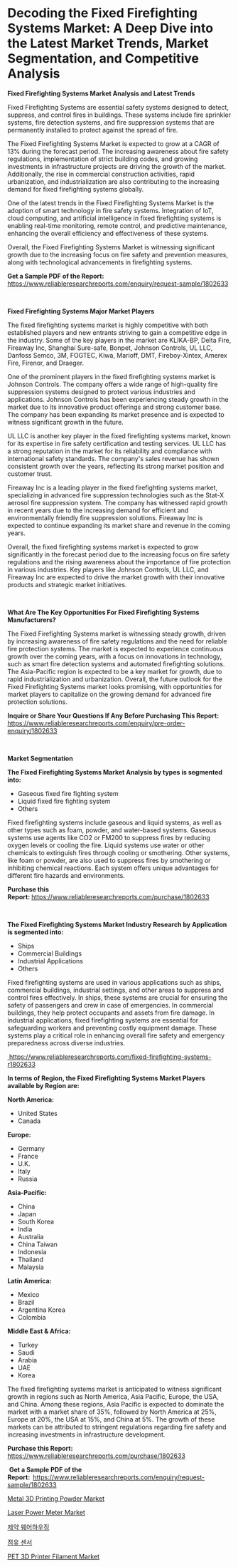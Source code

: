 <p><h1>Decoding the Fixed Firefighting Systems Market: A Deep Dive into the Latest Market Trends, Market Segmentation, and Competitive Analysis</h1></p><p><strong>Fixed Firefighting Systems Market Analysis and Latest Trends</strong></p>
<p><p>Fixed Firefighting Systems are essential safety systems designed to detect, suppress, and control fires in buildings. These systems include fire sprinkler systems, fire detection systems, and fire suppression systems that are permanently installed to protect against the spread of fire.</p><p>The Fixed Firefighting Systems Market is expected to grow at a CAGR of 13% during the forecast period. The increasing awareness about fire safety regulations, implementation of strict building codes, and growing investments in infrastructure projects are driving the growth of the market. Additionally, the rise in commercial construction activities, rapid urbanization, and industrialization are also contributing to the increasing demand for fixed firefighting systems globally.</p><p>One of the latest trends in the Fixed Firefighting Systems Market is the adoption of smart technology in fire safety systems. Integration of IoT, cloud computing, and artificial intelligence in fixed firefighting systems is enabling real-time monitoring, remote control, and predictive maintenance, enhancing the overall efficiency and effectiveness of these systems.</p><p>Overall, the Fixed Firefighting Systems Market is witnessing significant growth due to the increasing focus on fire safety and prevention measures, along with technological advancements in firefighting systems.</p></p>
<p><strong>Get a Sample PDF of the Report:&nbsp;</strong> <a href="https://www.reliableresearchreports.com/enquiry/request-sample/1802633">https://www.reliableresearchreports.com/enquiry/request-sample/1802633</a></p>
<p>&nbsp;</p>
<p><strong>Fixed Firefighting Systems Major Market Players</strong></p>
<p><p>The fixed firefighting systems market is highly competitive with both established players and new entrants striving to gain a competitive edge in the industry. Some of the key players in the market are KLIKA-BP, Delta Fire, Fireaway Inc, Shanghai Sure-safe, Bonpet, Johnson Controls, UL LLC, Danfoss Semco, 3M, FOGTEC, Kiwa, Marioff, DMT, Fireboy-Xintex, Amerex Fire, Firenor, and Draeger.</p><p>One of the prominent players in the fixed firefighting systems market is Johnson Controls. The company offers a wide range of high-quality fire suppression systems designed to protect various industries and applications. Johnson Controls has been experiencing steady growth in the market due to its innovative product offerings and strong customer base. The company has been expanding its market presence and is expected to witness significant growth in the future.</p><p>UL LLC is another key player in the fixed firefighting systems market, known for its expertise in fire safety certification and testing services. UL LLC has a strong reputation in the market for its reliability and compliance with international safety standards. The company's sales revenue has shown consistent growth over the years, reflecting its strong market position and customer trust.</p><p>Fireaway Inc is a leading player in the fixed firefighting systems market, specializing in advanced fire suppression technologies such as the Stat-X aerosol fire suppression system. The company has witnessed rapid growth in recent years due to the increasing demand for efficient and environmentally friendly fire suppression solutions. Fireaway Inc is expected to continue expanding its market share and revenue in the coming years.</p><p>Overall, the fixed firefighting systems market is expected to grow significantly in the forecast period due to the increasing focus on fire safety regulations and the rising awareness about the importance of fire protection in various industries. Key players like Johnson Controls, UL LLC, and Fireaway Inc are expected to drive the market growth with their innovative products and strategic market initiatives.</p></p>
<p>&nbsp;</p>
<p><strong>What Are The Key Opportunities For Fixed Firefighting Systems Manufacturers?</strong></p>
<p><p>The Fixed Firefighting Systems market is witnessing steady growth, driven by increasing awareness of fire safety regulations and the need for reliable fire protection systems. The market is expected to experience continuous growth over the coming years, with a focus on innovations in technology, such as smart fire detection systems and automated firefighting solutions. The Asia-Pacific region is expected to be a key market for growth, due to rapid industrialization and urbanization. Overall, the future outlook for the Fixed Firefighting Systems market looks promising, with opportunities for market players to capitalize on the growing demand for advanced fire protection solutions.</p></p>
<p><strong>Inquire or Share Your Questions If Any Before Purchasing This Report:</strong> <a href="https://www.reliableresearchreports.com/enquiry/pre-order-enquiry/1802633">https://www.reliableresearchreports.com/enquiry/pre-order-enquiry/1802633</a></p>
<p>&nbsp;</p>
<p><strong>Market Segmentation</strong></p>
<p><strong>The Fixed Firefighting Systems Market Analysis by types is segmented into:</strong></p>
<p><ul><li>Gaseous fixed fire fighting system</li><li>Liquid fixed fire fighting system</li><li>Others</li></ul></p>
<p><p>Fixed firefighting systems include gaseous and liquid systems, as well as other types such as foam, powder, and water-based systems. Gaseous systems use agents like CO2 or FM200 to suppress fires by reducing oxygen levels or cooling the fire. Liquid systems use water or other chemicals to extinguish fires through cooling or smothering. Other systems, like foam or powder, are also used to suppress fires by smothering or inhibiting chemical reactions. Each system offers unique advantages for different fire hazards and environments.</p></p>
<p><strong>Purchase this Report:&nbsp;</strong><a href="https://www.reliableresearchreports.com/purchase/1802633">https://www.reliableresearchreports.com/purchase/1802633</a></p>
<p>&nbsp;</p>
<p><strong>The Fixed Firefighting Systems Market Industry Research by Application is segmented into:</strong></p>
<p><ul><li>Ships</li><li>Commercial Buildings</li><li>Industrial Applications</li><li>Others</li></ul></p>
<p><p>Fixed firefighting systems are used in various applications such as ships, commercial buildings, industrial settings, and other areas to suppress and control fires effectively. In ships, these systems are crucial for ensuring the safety of passengers and crew in case of emergencies. In commercial buildings, they help protect occupants and assets from fire damage. In industrial applications, fixed firefighting systems are essential for safeguarding workers and preventing costly equipment damage. These systems play a critical role in enhancing overall fire safety and emergency preparedness across diverse industries.</p></p>
<p><a href="https://www.reliableresearchreports.com/fixed-firefighting-systems-r1802633">&nbsp;https://www.reliableresearchreports.com/fixed-firefighting-systems-r1802633</a></p>
<p><strong>In terms of Region, the Fixed Firefighting Systems Market Players available by Region are:</strong></p>
<p>
    <p> <strong> North America: </strong>
        <ul>
            <li>United States</li>
            <li>Canada</li>
        </ul>
        </p> 
    <p> <strong> Europe: </strong>
        <ul>
            <li>Germany</li>
            <li>France</li>
            <li>U.K.</li>
            <li>Italy</li>
            <li>Russia</li>
        </ul>
        </p> 
    <p> <strong> Asia-Pacific: </strong>
        <ul>
            <li>China</li>
            <li>Japan</li>
            <li>South Korea</li>
            <li>India</li>
            <li>Australia</li>
            <li>China Taiwan</li>
            <li>Indonesia</li>
            <li>Thailand</li>
            <li>Malaysia</li>
        </ul>
        </p> 
    <p> <strong> Latin America: </strong>
        <ul>
            <li>Mexico</li>
            <li>Brazil</li>
            <li>Argentina Korea</li>
            <li>Colombia</li>
        </ul>
        </p> 
    <p> <strong> Middle East & Africa: </strong>
        <ul>
            <li>Turkey</li>
            <li>Saudi</li>
            <li>Arabia</li>
            <li>UAE</li>
            <li>Korea</li>
        </ul>
    </p>
    </p>
<p><p>The fixed firefighting systems market is anticipated to witness significant growth in regions such as North America, Asia Pacific, Europe, the USA, and China. Among these regions, Asia Pacific is expected to dominate the market with a market share of 35%, followed by North America at 25%, Europe at 20%, the USA at 15%, and China at 5%. The growth of these markets can be attributed to stringent regulations regarding fire safety and increasing investments in infrastructure development.</p></p>
<p><strong>Purchase this Report: </strong><a href="https://www.reliableresearchreports.com/purchase/1802633">https://www.reliableresearchreports.com/purchase/1802633</a></p>
<p>&nbsp;<strong>Get a Sample PDF of the Report:&nbsp;&nbsp;</strong><a href="https://www.reliableresearchreports.com/enquiry/request-sample/1802633">https://www.reliableresearchreports.com/enquiry/request-sample/1802633</a></p>
<p><strong></strong></p>
<p><p><a href="https://issuu.com/reportprime-2/docs/metal-3d-printing-powder-market-size-2030.pptx">Metal 3D Printing Powder Market</a></p><p><a href="https://github.com/castoriffic/Market-Research-Report-List-4/blob/main/laser-power-meter-market.md">Laser Power Meter Market</a></p><p><a href="https://github.com/nuekbpymrrz5/Market-Research-Report-List-1/blob/main/185759127329.md">제약 웨어하우징</a></p><p><a href="https://github.com/BrettWeberrt8767765/Market-Research-Report-List-1/blob/main/413169627330.md">점유 센서</a></p><p><a href="https://issuu.com/reportprime-2/docs/pet-3d-printer-filament-market-size-2030.pptx">PET 3D Printer Filament Market</a></p></p>
